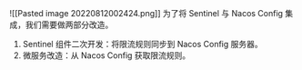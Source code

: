 ![[Pasted image 20220812002424.png]]
为了将 Sentinel 与 Nacos Config 集成，我们需要做两部分改造。
1. Sentinel 组件二次开发：将限流规则同步到 Nacos Config 服务器。
2. 微服务改造：从 Nacos Config 获取限流规则。

